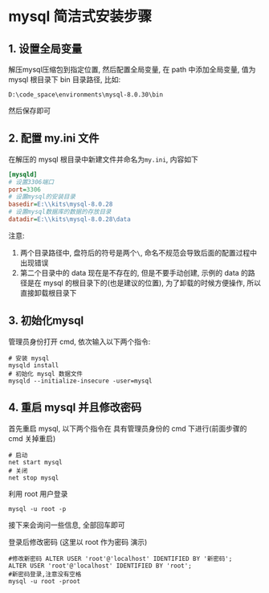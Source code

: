 # mysql 简洁式安装步骤

## 1. 设置全局变量

解压mysql压缩包到指定位置, 然后配置全局变量, 在 path 中添加全局变量, 值为 mysql 根目录下 bin 目录路径, 比如:

```
D:\code_space\environments\mysql-8.0.30\bin
```

然后保存即可

## 2. 配置 my.ini 文件

在解压的 mysql 根目录中新建文件并命名为`my.ini`, 内容如下

```ini
[mysqld]
# 设置3306端口
port=3306
# 设置mysql的安装目录
basedir=E:\\kits\mysql-8.0.28
# 设置mysql数据库的数据的存放目录
datadir=E:\\kits\mysql-8.0.28\data
```

注意: 

1.   两个目录路径中, 盘符后的符号是两个`\`, 命名不规范会导致后面的配置过程中出现错误
2.   第二个目录中的 data 现在是不存在的, 但是不要手动创建, 示例的 data 的路径是在 mysql 的根目录下的(也是建议的位置), 为了卸载的时候方便操作, 所以直接卸载根目录下

## 3. 初始化mysql

管理员身份打开 cmd, 依次输入以下两个指令:

```mysql
# 安装 mysql
mysqld install
# 初始化 mysql 数据文件
mysqld --initialize-insecure -user=mysql
```

## 4. 重启 mysql 并且修改密码

首先重启 mysql, 以下两个指令在 具有管理员身份的 cmd 下进行(前面步骤的 cmd 关掉重启)

```
# 启动
net start mysql
# 关闭
net stop mysql
```

利用 root 用户登录

```
mysql -u root -p
```

接下来会询问一些信息, 全部回车即可

登录后修改密码 (这里以 root 作为密码 演示)

```mysql
#修改新密码 ALTER USER 'root'@'localhost' IDENTIFIED BY '新密码';
ALTER USER 'root'@'localhost' IDENTIFIED BY 'root';
#新密码登录,注意没有空格
mysql -u root -proot
```


